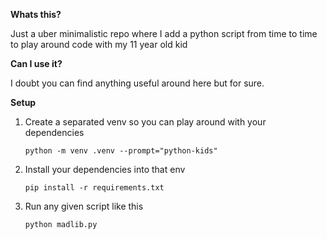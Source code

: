 **Whats this?**

Just a uber minimalistic repo where I add a python script from time to time to play around code with my 11 year old kid

**Can I use it?**

I doubt you can find anything useful around here but for sure.

**Setup**

 1. Create a separated venv so you can play around with your dependencies

    `python -m venv .venv --prompt="python-kids"`

 2. Install your dependencies into that env

    `pip install -r requirements.txt`

 3. Run any given script like this

    `python madlib.py`
